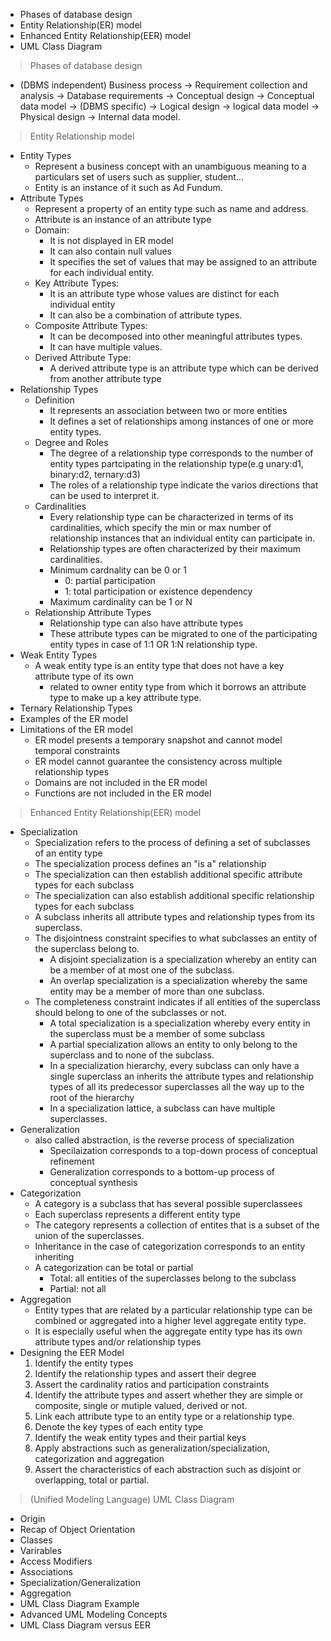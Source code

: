 * Phases of database design
* Entity Relationship(ER) model
* Enhanced Entity Relationship(EER) model
* UML Class Diagram

> Phases of database design

* (DBMS independent) Business process -> Requirement collection and analysis -> Database requirements -> Conceptual design -> Conceptual data model -> (DBMS specific) -> Logical design -> logical data model -> Physical design -> Internal data model.

> Entity Relationship model

* Entity Types
  * Represent a business concept with an unambiguous meaning to a particulars set of users such as supplier, student...
  * Entity is an instance of it such as Ad Fundum.
* Attribute Types 
  * Represent a property of an entity type such as name and address.
  * Attribute is an instance of an attribute type
  * Domain:
    * It is not displayed in ER model
    * It can also contain null values
    * It specifies the set of values that may be assigned to an attribute for each individual entity.
  * Key Attribute Types:
    * It is an attribute type whose values are distinct for each individual entity
    * It can also be a combination of attribute types.
  * Composite Attribute Types:
    * It can be decomposed into other meaningful attributes types.
    * It can have multiple values.
  * Derived Attribute Type:
    * A derived attribute type is an attribute type which can be derived from another attribute type
* Relationship Types
  * Definition
    * It represents an association between two or more entities
    * It defines a set of relationships among instances of one or more entity types.
  * Degree and Roles
    * The degree of a relationship type corresponds to the number of entity types partcipating in the relationship type(e.g unary:d1, binary:d2, ternary:d3)
    * The roles of a relationship type indicate the varios directions that can be used to interpret it.
  * Cardinalities
    * Every relationship type can be characterized in terms of its cardinalities, which specify the min or max number of relationship instances that an individual entity can participate in.
    * Relationship types are often characterized by their maximum cardinalities.
    * Minimum cardnality can be 0 or 1
      * 0: partial participation
      * 1: total participation or existence dependency
    * Maximum cardinality can be 1 or N
  * Relationship Attribute Types
    * Relationship type can also have attribute types
    * These attribute types can be migrated to one of the participating entity types in case of 1:1 OR 1:N relationship type.
* Weak Entity Types
  * A weak entity type is an entity type that does not have a key attribute type of its own
    * related to owner entity type from which it borrows an attribute type to make up a key attribute type.
* Ternary Relationship Types
* Examples of the ER model
* Limitations of the ER model
  * ER model presents a temporary snapshot and cannot model temporal constraints
  * ER model cannot guarantee the consistency across multiple relationship types
  * Domains are not included in the ER model
  * Functions are not included in the ER model


> Enhanced Entity Relationship(EER) model
* Specialization
  * Specialization refers to the process of defining a set of subclasses of an entity type
  * The specialization process defines an "is a" relationship
  * The specialization can then establish additional specific attribute types for each subclass
  * The specialization can also establish additional specific relationship types for each subclass
  * A subclass inherits all attribute types and relationship types from its superclass.
  * The disjointness constraint specifies to what subclasses an entity of the superclass belong to.
    * A disjoint specialization is a specialization whereby an entity can be a member of at most one of the subclass.
    * An overlap specialization is a specialization whereby the same entity may be a member of more than one subclass.
  * The completeness constraint indicates if all entities of the superclass should belong to one of the subclasses or not.
    * A total specialization is a specialization whereby every entity in the superclass must be a member of some subclass
    * A partial specialization allows an entity to only belong to the superclass and to none of the subclass.
    * In a specialization hierarchy, every subclass can only have a single superclass an inherits the attribute types and relationship types of all its predecessor superclasses all the way up to the root of the hierarchy
    * In a specialization lattice, a subclass can have multiple superclasses.
* Generalization
  * also called abstraction, is the reverse process of specialization
    * Specilaization corresponds to a top-down process of conceptual refinement
    * Generalization corresponds to a bottom-up process of conceptual synthesis
* Categorization
  * A category is a subclass that has several possible superclassees
  * Each superclass represents a different entity type
  * The category represents a collection of entites that is a subset of the union of the superclasses.
  * Inheritance in the case of categorization corresponds to an entity inheriting
  * A categorization can be total or partial
    * Total: all entities of the superclasses belong to the subclass
    * Partial: not all
* Aggregation
  * Entity types that are related by a particular relationship type can be combined or aggregated into a higher level aggregate entity type.
  * It is especially useful when the aggregate entity type has its own attribute types and/or relationship types
* Designing the EER Model
  1. Identify the entity types
  2. Identify the relationship types and assert their degree
  3. Assert the cardinality ratios and participation constraints
  4. Identify the attribute types and assert whether they are simple or composite, single or mutiple valued, derived or not.
  5. Link each attribute type to an entity type or a relationship type.
  6. Denote the key types of each entity type
  7. Identify the weak entity types and their partial keys 
  8. Apply abstractions such as generalization/specialization, categorization and aggregation
  9. Assert the characteristics of each abstraction such as disjoint or overlapping, total or partial.

> (Unified Modeling Language) UML Class Diagram
* Origin
* Recap of Object Orientation
* Classes
* Varirables
* Access Modifiers
* Associations
* Specialization/Generalization
* Aggregation
* UML Class Diagram Example
* Advanced UML Modeling Concepts
* UML Class Diagram versus EER
